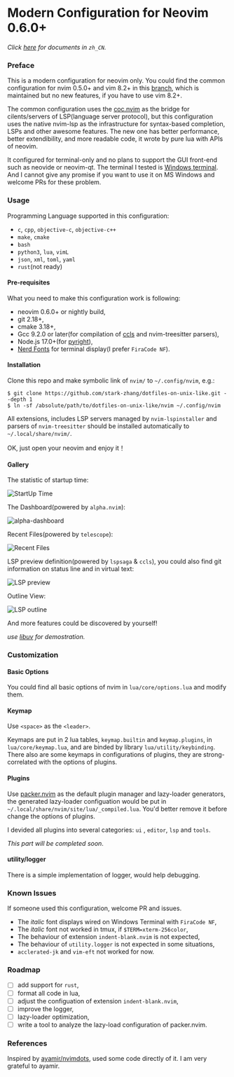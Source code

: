 # Modern Configuration for Neovim 0.6.0+

*Click [here](https://blogs.stephen-zhang.cn/post/515df42a/) for documents in `zh_CN`.*

### Preface

This is a modern configuration for neovim only. You could find the common configuration for nvim 0.5.0+ and vim 8.2+ in this [branch](), which is maintained but no new features, if you have to use vim 8.2+.

The common configuration uses the [coc.nvim](https://github.com/neoclide/coc.nvim) as the bridge for cilents/servers of LSP(language server protocol), but this configuration uses the native nvim-lsp as the infrastructure for syntax-based completion, LSPs and other awesome features. The new one has better performance, better extendibility, and more readable code, it wrote by pure lua with APIs of neovim.

It configured for terminal-only and no plans to support the GUI front-end such as neovide or neovim-qt. The terminal I tested is [Windows terminal](https://github.com/microsoft/terminal). And I cannot give any promise if you want to use it on MS Windows and welcome PRs for these problem.

### Usage

Programming Language supported in this configuration:

+ `c`, `cpp`, `objective-c`, `objective-c++`
+ `make`, `cmake`
+ `bash`
+ `python3`, `lua`, `vimL`
+ `json`, `xml`, `toml`, `yaml`
+ `rust`(not ready)

#### Pre-requisites

What you need to make this configuration work is following:

+ neovim 0.6.0+ or nightly build,
+ git 2.18+,
+ cmake 3.18+,
+ Gcc 9.2.0 or later(for compilation of [ccls](https://github.com/MaskRay/ccls) and nvim-treesitter parsers),
+ Node.js 17.0+(for [pyright](https://github.com/microsoft/pyright)),
+ [Nerd Fonts](https://www.nerdfonts.com/) for terminal display(I prefer `FiraCode NF`).

#### Installation

Clone this repo and make symbolic link of `nvim/` to `~/.config/nvim`, e.g.:

```shell
$ git clone https://github.com/stark-zhang/dotfiles-on-unix-like.git --depth 1
$ ln -sf /absolute/path/to/dotfiles-on-unix-like/nvim ~/.config/nvim
```

All extensions, includes LSP servers managed by `nvim-lspinstaller` and parsers of `nvim-treesitter` should be installed automatically to `~/.local/share/nvim/`.

OK, just open your neovim and enjoy it！

#### Gallery

The statistic of startup time:

![StartUp Time](https://pics.stephen-zhang.cn/img/neovim/startupTime.png)

The Dashboard(powered by `alpha.nvim`):

![alpha-dashboard](https://pics.stephen-zhang.cn/img/neovim/dashboard.png)

Recent Files(powered by `telescope`):

![Recent Files](https://pics.stephen-zhang.cn/img/neovim/history.png)

LSP preview definition(powered by `lspsaga` & `ccls`), you could also find git information on status line and in virtual text:

![LSP preview](https://pics.stephen-zhang.cn/img/neovim/lsp_preview.png)

Outline View:

![LSP outline](https://pics.stephen-zhang.cn/img/neovim/outline.png)

And more features could be discovered by yourself!

*use [libuv](https://github.com/libuv/libuv) for demostration.*

### Customization

#### Basic Options

You could find all basic options of nvim in `lua/core/options.lua` and modify them.

#### Keymap

Use `<space>` as the `<leader>`.

Keymaps are put in 2 lua tables, `keymap.builtin` and `keymap.plugins`, in `lua/core/keymap.lua`, and are binded by library `lua/utility/keybinding`. There also are some keymaps in configurations of plugins, they are strong-correlated with the options of plugins.

#### Plugins

Use [packer.nvim](https://github.com/wbthomason/packer.nvim) as the default plugin manager and lazy-loader generators, the generated lazy-loader configuation would be put in `~/.local/share/nvim/site/lua/_compiled.lua`. You'd better remove it before change the options of plugins.

I devided all plugins into several categories: `ui` , `editor`, `lsp` and `tools`.

*This part will be completed soon*.

#### utility/logger

There is a simple implementation of logger, would help debugging.

### Known Issues

If someone used this configuration, welcome PR and issues.

+ The *italic* font displays wired on Windows Terminal with `FiraCode NF`,
+ The *italic* font not worked in tmux, if `$TERM=xterm-256color`,
+ The behaviour of extension `indent-blank.nvim` is not expected,
+ The behaviour of `utility.logger` is not expected in some situations,
+ `acclerated-jk` and `vim-eft` not worked for now.

### Roadmap

- [ ] add support for `rust`,
- [ ] format all code in lua,
- [ ] adjust the configuation of extension `indent-blank.nvim`,
- [ ] improve the logger,
- [ ] lazy-loader optimization,
- [ ] write a tool to analyze the lazy-load configuration of packer.nvim.

### References

Inspired by [ayamir/nvimdots](https://github.com/ayamir/nvimdots), used some code directly of it. I am very grateful to ayamir.

